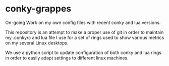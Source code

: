# conky-grappes
On-going Work on my own config files with recent conky and lua versions. 

This repository is an attempt to make a proper use of git in order to maintain my .conkyrc and lua file I use for a set of rings used to show various metrics on my several Linux desktops.

We use a python script to update configuration of both conky and lua rings in order to easily adapt settings to different linux machines.

